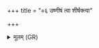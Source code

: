 +++
title = "०६ उष्णीषं त्वा शीर्षक्त्या"

+++
<details><summary>मूलम् (GR)</summary>

उष्णीषं त्वा शीर्षक्त्या  
वासस् त्वा तन्वामयात् ।  
चन्द्रं हिरण्यम् अन्ध्यात्  
कर्णाद् दत्तं शुक्रं भ्राजद्  
बाधिर्यात् पातु दक्षिणा ॥
</details>